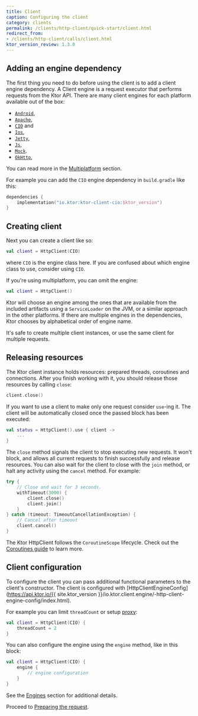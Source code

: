 ```yaml
---
title: Client
caption: Configuring the client
category: clients
permalink: /clients/http-client/quick-start/client.html
redirect_from:
- /clients/http-client/calls/client.html
ktor_version_review: 1.3.0
---
```


## Adding an engine dependency

The first thing you need to do before using the client is to add a client engine dependency. 
A Client engine is a request executor that performs requests from the Ktor API. 
There are many client engines for each platform available out of the box: 

* [`Android`](/clients/http-client/engines.html#android),
* [`Apache`](/clients/http-client/engines.html#apache),
* [`CIO`](/clients/http-client/engines.html#cio) and
* [`Ios`](/clients/http-client/engines.html#ios),
* [`Jetty`](/clients/http-client/engines.html#jetty),
* [`Js`](/clients/http-client/engines.html#js-javascript),
* [`Mock`](/clients/http-client/testing.html). 
* [`OkHttp`](/clients/http-client/engines.html#okhttp),

You can read more in the [Multiplatform](/clients/http-client/multiplatform.html) section.

For example you can add the `CIO` engine dependency in `build.gradle` like this:

```kotlin
dependencies {
    implementation("io.ktor:ktor-client-cio:$ktor_version")
}
```

## Creating client

Next you can create a client like so:

```kotlin
val client = HttpClient(CIO)
```

where `CIO` is the engine class here. 
If you are confused about which engine class to use, consider using `CIO`.

If you're using multiplatform, you can omit the engine:

```kotlin
val client = HttpClient()
```

Ktor will choose an engine among the ones that are available from the included artifacts using a `ServiceLoader` on the JVM,
or a similar approach in the other platforms. If there are multiple engines in the dependencies, Ktor chooses by alphabetical order of engine name.

It's safe to create multiple client instances, or use the same client for multiple requests.

## Releasing resources

The Ktor client instance holds resources: prepared threads, coroutines and connections.
After you finish working with it, you should release those resources by calling `close`:

```kotlin
client.close()
```

If you want to use a client to make only one request consider `use`-ing it.
The client will be automatically closed once the passed block has been executed:

```kotlin
val status = HttpClient().use { client ->
    ...
}
```

The `close` method signals the client to stop executing new requests.
It won't block, and allows all current requests to finish successfully and release resources.
You can also wait for the client to close with the `join` method, or halt any activity using the `cancel` method. For example:

```kotlin
try {
    // Close and wait for 3 seconds.
    withTimeout(3000) {
        client.close()
        client.join()
    }
} catch (timeout: TimeoutCancellationException) {
    // Cancel after timeout
    client.cancel()
}
```

The Ktor HttpClient follows the `CoroutineScope` lifecycle. 
Check out the [Coroutines guide](https://kotlin.github.io/kotlinx.coroutines/kotlinx-coroutines-core/kotlinx.coroutines/-coroutine-scope/) to learn more.

## Client configuration

To configure the client you can pass additional functional parameters to the client's constructor.
The client is configured with [HttpClientEngineConfig](https://api.ktor.io/{{ site.ktor_version }}/io.ktor.client.engine/-http-client-engine-config/index.html).

For example you can limit `threadCount` or setup [proxy](/clients/http-client/features/proxy.html):

```kotlin
val client = HttpClient(CIO) {
    threadCount = 2
}
```

You can also configure the engine using the `engine` method, like in this block:

```kotlin
val client = HttpClient(CIO) {
    engine {
        // engine configuration
    }
}
```

See the [Engines](/clients/http-client/engines.html) section for additional details.

Proceed to [Preparing the request](/clients/http-client/quick-start/requests.html).
